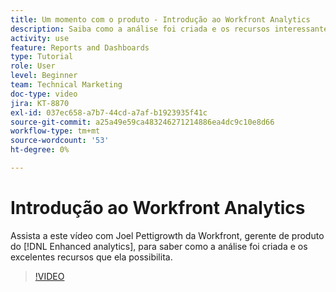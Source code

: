 ```yaml
---
title: Um momento com o produto - Introdução ao Workfront Analytics
description: Saiba como a análise foi criada e os recursos interessantes que ela possibilita com Joel Pettigrowth, gerente de produto do [!DNL Enhanced analytics].
activity: use
feature: Reports and Dashboards
type: Tutorial
role: User
level: Beginner
team: Technical Marketing
doc-type: video
jira: KT-8870
exl-id: 037ec658-a7b7-44cd-a7af-b1923935f41c
source-git-commit: a25a49e59ca483246271214886ea4dc9c10e8d66
workflow-type: tm+mt
source-wordcount: '53'
ht-degree: 0%

---
```


# Introdução ao Workfront Analytics

Assista a este vídeo com Joel Pettigrowth da Workfront, gerente de produto do [!DNL Enhanced analytics], para saber como a análise foi criada e os excelentes recursos que ela possibilita.

>[!VIDEO](https://video.tv.adobe.com/v/335042/?quality=12&learn=on)

